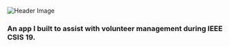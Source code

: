 ![Header Image](https://dev-to-uploads.s3.amazonaws.com/i/bzjbkqyzv8tew92bw220.png)

### An app I built to assist with volunteer management during IEEE CSIS 19.